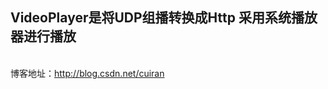<h2>VideoPlayer是将UDP组播转换成Http 采用系统播放器进行播放</h2><br>
博客地址：<a href="http://blog.csdn.net/cuiran" target="_blank">http://blog.csdn.net/cuiran</a>

